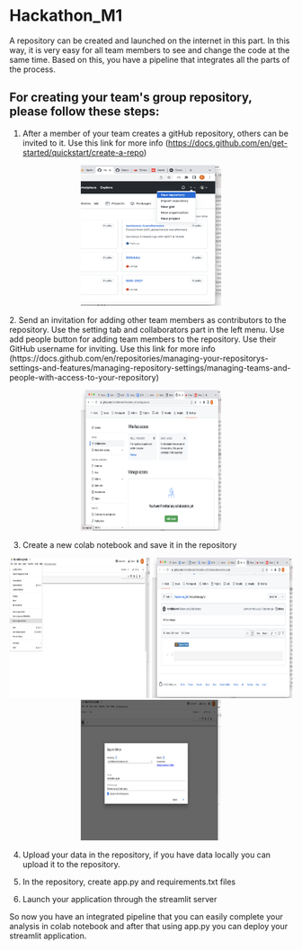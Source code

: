 # Hackathon_M1
A repository can be created and launched on the internet in this part. In this way, it is very easy for all team members to see and change the code at the same time. Based on this, you have a pipeline that integrates all the parts of the process.

## For creating your team's group repository, please follow these steps:
1. After a member of your team creates a gitHub repository, others can be invited to it.
Use this link for more info (https://docs.github.com/en/get-started/quickstart/create-a-repo)

<p align="center">
    <img src="https://github.com/HamidBekamiri/Hackathon_M1/blob/main/images/image_1.png" width="250" height="250">
</p>
2. Send an invitation for adding other team members as contributors to the repository. Use the setting tab and collaborators part in the left menu. Use add people button for adding team members to the repository. Use their GitHub username for inviting. Use this link for more info  (https://docs.github.com/en/repositories/managing-your-repositorys-settings-and-features/managing-repository-settings/managing-teams-and-people-with-access-to-your-repository)

<p align="center">
    <img src="https://github.com/HamidBekamiri/Hackathon_M1/blob/main/images/image_2.png" width="250" height="250">
</p>

3. Create a new colab notebook and save it in the repository


<p align="center">
    <img src="https://github.com/HamidBekamiri/Hackathon_M1/blob/main/images/image_3.png" width="250" height="250">
    <img src="https://github.com/HamidBekamiri/Hackathon_M1/blob/main/images/image_3_1.png" width="250" height="250">
    <img src="https://github.com/HamidBekamiri/Hackathon_M1/blob/main/images/image_3_2.png" width="250" height="250">

</p>




4. Upload your data in the repository, if you have data locally you can upload it to the repository.


5. In the repository, create app.py and requirements.txt files




6. Launch your application through the streamlit server




So now you have an integrated pipeline that you can easily complete your analysis in colab notebook and after that using app.py you can deploy your streamlit application.
